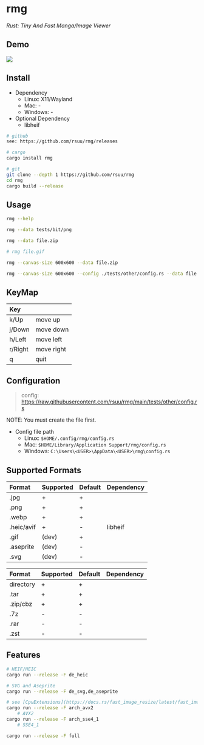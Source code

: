 # rmg

*Rust: Tiny And Fast Manga/Image Viewer*

## Demo

![](./assets/demo.jpg)

## Install

+ Dependency
  + Linux: X11/Wayland
  + Mac: -
  + Windows: -
+ Optional Dependency
  + libheif

```bash
# github
see: https://github.com/rsuu/rmg/releases

# cargo
cargo install rmg

# git
git clone --depth 1 https://github.com/rsuu/rmg
cd rmg
cargo build --release
```

## Usage

```bash
rmg --help

rmg --data tests/bit/png

rmg --data file.zip

# rmg file.gif

rmg --canvas-size 600x600 --data file.zip

rmg --canvas-size 600x600 --config ./tests/other/config.rs --data file.zip
```

## KeyMap

|Key| |
|:-|:-|
k/Up    | move up
j/Down  | move down
h/Left  | move left
r/Right | move right
q       | quit

## Configuration

> config: https://raw.githubusercontent.com/rsuu/rmg/main/tests/other/config.rs

NOTE: You must create the file first.

+ Config file path
  + Linux: `$HOME/.config/rmg/config.rs`
  + Mac: `$HOME/Library/Application Support/rmg/config.rs`
  + Windows: `C:\Users\<USER>\AppData\<USER>\rmg\config.rs`

## Supported Formats

| Format | Supported | Default | Dependency
|:-|:-|:-|:-|
.jpg       | +     | + |
.png       | +     | + |
.webp      | +     | + |
.heic/avif | +     | - | libheif
.gif       | (dev) | + |
.aseprite  | (dev) | - |
.svg       | (dev) | - |

| Format | Supported | Default | Dependency
|:-|:-|:-|:-|
directory | + | + |
.tar      | + | + |
.zip/cbz  | + | + |
.7z       | - | - |
.rar      | - | - |
.zst      | - | - |


## Features

```bash
# HEIF/HEIC
cargo run --release -F de_heic

# SVG and Aseprite
cargo run --release -F de_svg,de_aseprite

# see [CpuExtensions](https://docs.rs/fast_image_resize/latest/fast_image_resize/index.html#resize-rgb8-image-u8x3-4928x3279--852x567)
cargo run --release -F arch_avx2
    # AVX2
cargo run --release -F arch_sse4_1
    # SSE4_1

cargo run --release -F full
```
